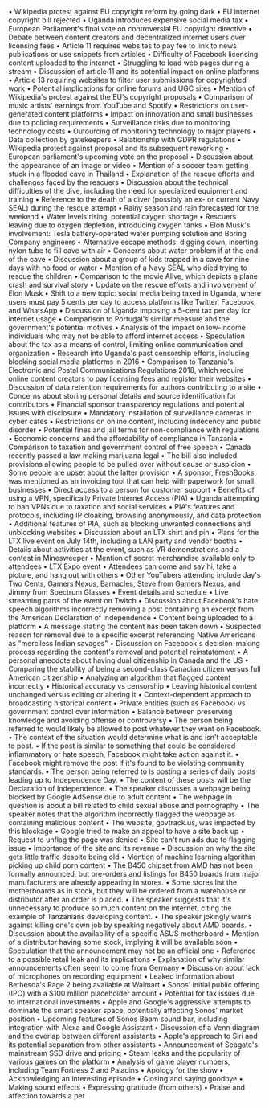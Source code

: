 • Wikipedia protest against EU copyright reform by going dark
• EU internet copyright bill rejected
• Uganda introduces expensive social media tax
• European Parliament's final vote on controversial EU copyright directive
• Debate between content creators and decentralized internet users over licensing fees
• Article 11 requires websites to pay fee to link to news publications or use snippets from articles
• Difficulty of Facebook licensing content uploaded to the internet
• Struggling to load web pages during a stream
• Discussion of article 11 and its potential impact on online platforms
• Article 13 requiring websites to filter user submissions for copyrighted work
• Potential implications for online forums and UGC sites
• Mention of Wikipedia's protest against the EU's copyright proposals
• Comparison of music artists' earnings from YouTube and Spotify
• Restrictions on user-generated content platforms
• Impact on innovation and small businesses due to policing requirements
• Surveillance risks due to monitoring technology costs
• Outourcing of monitoring technology to major players
• Data collection by gatekeepers
• Relationship with GDPR regulations
• Wikipedia protest against proposal and its subsequent reworking
• European parliament's upcoming vote on the proposal
• Discussion about the appearance of an image or video
• Mention of a soccer team getting stuck in a flooded cave in Thailand
• Explanation of the rescue efforts and challenges faced by the rescuers
• Discussion about the technical difficulties of the dive, including the need for specialized equipment and training
• Reference to the death of a diver (possibly an ex- or current Navy SEAL) during the rescue attempt
• Rainy season and rain forecasted for the weekend
• Water levels rising, potential oxygen shortage
• Rescuers leaving due to oxygen depletion, introducing oxygen tanks
• Elon Musk's involvement: Tesla battery-operated water pumping solution and Boring Company engineers
• Alternative escape methods: digging down, inserting nylon tube to fill cave with air
• Concerns about water problem if at the end of the cave
• Discussion about a group of kids trapped in a cave for nine days with no food or water
• Mention of a Navy SEAL who died trying to rescue the children
• Comparison to the movie Alive, which depicts a plane crash and survival story
• Update on the rescue efforts and involvement of Elon Musk
• Shift to a new topic: social media being taxed in Uganda, where users must pay 5 cents per day to access platforms like Twitter, Facebook, and WhatsApp
• Discussion of Uganda imposing a 5-cent tax per day for internet usage
• Comparison to Portugal's similar measure and the government's potential motives
• Analysis of the impact on low-income individuals who may not be able to afford internet access
• Speculation about the tax as a means of control, limiting online communication and organization
• Research into Uganda's past censorship efforts, including blocking social media platforms in 2016
• Comparison to Tanzania's Electronic and Postal Communications Regulations 2018, which require online content creators to pay licensing fees and register their websites
• Discussion of data retention requirements for authors contributing to a site
• Concerns about storing personal details and source identification for contributors
• Financial sponsor transparency regulations and potential issues with disclosure
• Mandatory installation of surveillance cameras in cyber cafes
• Restrictions on online content, including indecency and public disorder
• Potential fines and jail terms for non-compliance with regulations
• Economic concerns and the affordability of compliance in Tanzania
• Comparison to taxation and government control of free speech
• Canada recently passed a law making marijuana legal
• The bill also included provisions allowing people to be pulled over without cause or suspicion
• Some people are upset about the latter provision
• A sponsor, FreshBooks, was mentioned as an invoicing tool that can help with paperwork for small businesses
• Direct access to a person for customer support
• Benefits of using a VPN, specifically Private Internet Access (PIA)
• Uganda attempting to ban VPNs due to taxation and social services
• PIA's features and protocols, including IP cloaking, browsing anonymously, and data protection
• Additional features of PIA, such as blocking unwanted connections and unblocking websites
• Discussion about an LTX shirt and pin
• Plans for the LTX live event on July 14th, including a LAN party and vendor booths
• Details about activities at the event, such as VR demonstrations and a contest in Minesweeper
• Mention of secret merchandise available only to attendees
• LTX Expo event
• Attendees can come and say hi, take a picture, and hang out with others
• Other YouTubers attending include Jay's Two Cents, Gamers Nexus, Barnacles, Steve from Gamers Nexus, and Jimmy from Spectrum Glasses
• Event details and schedule
• Live streaming parts of the event on Twitch
• Discussion about Facebook's hate speech algorithms incorrectly removing a post containing an excerpt from the American Declaration of Independence
• Content being uploaded to a platform
• A message stating the content has been taken down
• Suspected reason for removal due to a specific excerpt referencing Native Americans as "merciless Indian savages"
• Discussion on Facebook's decision-making process regarding the content's removal and potential reinstatement
• A personal anecdote about having dual citizenship in Canada and the US
• Comparing the stability of being a second-class Canadian citizen versus full American citizenship
• Analyzing an algorithm that flagged content incorrectly
• Historical accuracy vs censorship
• Leaving historical content unchanged versus editing or altering it
• Context-dependent approach to broadcasting historical content
• Private entities (such as Facebook) vs government control over information
• Balance between preserving knowledge and avoiding offense or controversy
• The person being referred to would likely be allowed to post whatever they want on Facebook.
• The context of the situation would determine what is and isn't acceptable to post.
• If the post is similar to something that could be considered inflammatory or hate speech, Facebook might take action against it.
• Facebook might remove the post if it's found to be violating community standards.
• The person being referred to is posting a series of daily posts leading up to Independence Day.
• The content of these posts will be the Declaration of Independence.
• The speaker discusses a webpage being blocked by Google AdSense due to adult content
• The webpage in question is about a bill related to child sexual abuse and pornography
• The speaker notes that the algorithm incorrectly flagged the webpage as containing malicious content
• The website, govtrack.us, was impacted by this blockage
• Google tried to make an appeal to have a site back up
• Request to unflag the page was denied
• Site can't run ads due to flagging issue
• Importance of the site and its revenue
• Discussion on why the site gets little traffic despite being old
• Mention of machine learning algorithm picking up child porn content
• The B450 chipset from AMD has not been formally announced, but pre-orders and listings for B450 boards from major manufacturers are already appearing in stores.
• Some stores list the motherboards as in stock, but they will be ordered from a warehouse or distributor after an order is placed.
• The speaker suggests that it's unnecessary to produce so much content on the internet, citing the example of Tanzanians developing content.
• The speaker jokingly warns against killing one's own job by speaking negatively about AMD boards.
• Discussion about the availability of a specific ASUS motherboard
• Mention of a distributor having some stock, implying it will be available soon
• Speculation that the announcement may not be an official one
• Reference to a possible retail leak and its implications
• Explanation of why similar announcements often seem to come from Germany
• Discussion about lack of microphones on recording equipment
• Leaked information about Bethesda's Rage 2 being available at Walmart
• Sonos' initial public offering (IPO) with a $100 million placeholder amount
• Potential for tax issues due to international investments
• Apple and Google's aggressive attempts to dominate the smart speaker space, potentially affecting Sonos' market position
• Upcoming features of Sonos Beam sound bar, including integration with Alexa and Google Assistant
• Discussion of a Venn diagram and the overlap between different assistants
• Apple's approach to Siri and its potential separation from other assistants
• Announcement of Seagate's mainstream SSD drive and pricing
• Steam leaks and the popularity of various games on the platform
• Analysis of game player numbers, including Team Fortress 2 and Paladins
• Apology for the show
• Acknowledging an interesting episode
• Closing and saying goodbye
• Making sound effects
• Expressing gratitude (from others) 
• Praise and affection towards a pet